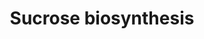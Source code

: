 ---
annotations:
- id: PW:0001342
  parent: classic metabolic pathway
  type: Pathway Ontology
  value: sucrose biosynthetic pathway
authors:
- M.Braymer
- MaintBot
- AlexanderPico
- Thomas
- Egonw
- Ddigles
- DeSl
- Eweitz
citedin: ''
communities: []
description: Sucrose is synthesized from the precursors UDP-glucose and fructose 6-phosphate,
  which are converted into sucrose 6-phosphate by the enzyme sucrose-6-phosphate synthase.
  Sucrose 6-phosphate is then dephosphorylated by sucrose phosphatase, resulting in
  the formation of sucrose, which can be exported to other tissues. Although the reaction
  catalyzed by sucrose 6-phosphate synthase is energetically unfavorable, the hydrolysis
  of sucrose 6-phosphate to sucrose is highly exergonic, driving the overall synthesis
  of sucrose in an essentially irreversible manner.
last-edited: 2025-06-16
ndex: null
organisms:
- Saccharomyces cerevisiae
redirect_from:
- /index.php/Pathway:WP14
- /instance/WP14
- /instance/WP14_r139407
revision: r139407
schema-jsonld:
- '@context': https://schema.org/
  '@id': https://wikipathways.github.io/pathways/WP14.html
  '@type': Dataset
  creator:
    '@type': Organization
    name: WikiPathways
  description: Sucrose is synthesized from the precursors UDP-glucose and fructose
    6-phosphate, which are converted into sucrose 6-phosphate by the enzyme sucrose-6-phosphate
    synthase. Sucrose 6-phosphate is then dephosphorylated by sucrose phosphatase,
    resulting in the formation of sucrose, which can be exported to other tissues.
    Although the reaction catalyzed by sucrose 6-phosphate synthase is energetically
    unfavorable, the hydrolysis of sucrose 6-phosphate to sucrose is highly exergonic,
    driving the overall synthesis of sucrose in an essentially irreversible manner.
  keywords:
  - ADP
  - ATP
  - FBP1
  - H₂O
  - PGI1
  - PGM1
  - PGM2
  - Sucrose-6-phosphate
  - UDP
  - UDP-D-glucose
  - UGP1
  - UTP
  - YHL012W
  - fructose
  - fructose-6-phosphate
  - glucose-1-phosphate
  - glucose-6-phosphate
  - phosphate
  - pyrophosphate
  - sucrose
  license: CC0
  name: Sucrose biosynthesis
seo: CreativeWork
title: Sucrose biosynthesis
wpid: WP14
---